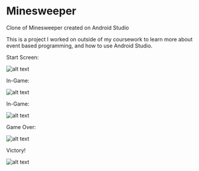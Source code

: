 # Minesweeper
Clone of Minesweeper created on Android Studio

This is a project I worked on outside of my coursework to learn more about event based programming, 
and how to use Android Studio.

Start Screen:

![alt text](https://i.imgur.com/5VzbZto.png)

In-Game:

![alt text](https://i.imgur.com/MgjnKNH.png)

In-Game:

![alt text](https://i.imgur.com/7O5iF9v.png)

Game Over:

![alt text](https://i.imgur.com/BW1fAYS.png)

Victory!

![alt text](https://i.imgur.com/5CE909U.png)

